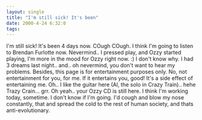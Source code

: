 ```yaml
---
layout: single
title: "I'm still sick! It's been"
date: 2000-4-24 6:32:0
tags: 
---
```


I'm still sick! It's been 4 days now. COugh COugh. I think I'm going to listen to Brendan Furlotte now. Nevermind.. I pressed play, and Ozzy started playing, I'm more in the mood for Ozzy right now. :) I don't know why. I had 3 dreams last night.. and.. oh nevermind, you don't want to hear my problems. Besides, this page is for entertainment purposes only. No, not entertainment for you, for me. If it entertains you, good! It's a side effect of entertaining me. Oh.. I like the guitar here (Al, the solo in Crazy Train).. hehe Trazy Crain... grr. Oh yeah.. your Ozzy CD is still here. I think I'm working today, sometime. I don't know if I'm going. I'd cough and blow my nose constantly, that and spread the cold to the rest of human society, and thats anti-evolutionary.


